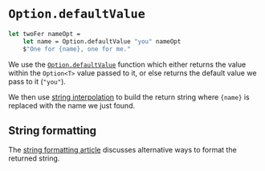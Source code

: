 # `Option.defaultValue`

```fsharp
let twoFer nameOpt =
    let name = Option.defaultValue "you" nameOpt
    $"One for {name}, one for me."
```

We use the [`Option.defaultValue`][option.default-value] function which either returns the value within the `Option<T>` value passed to it, or else returns the default value we pass to it (`"you"`).

We then use [string interpolation][string-interpolation] to build the return string where `{name}` is replaced with the name we just found.

## String formatting

The [string formatting article][article-string-formatting] discusses alternative ways to format the returned string.

[article-string-formatting]: https://exercism.org/tracks/fsharp/exercises/two-fer/articles/string-formatting
[pattern-match-identifier-pattern]: https://learn.microsoft.com/en-us/dotnet/fsharp/language-reference/pattern-matching#identifier-patterns
[string-interpolation]: https://learn.microsoft.com/en-us/dotnet/fsharp/language-reference/interpolated-strings
[option.default-value]: https://fsharp.github.io/fsharp-core-docs/reference/fsharp-core-optionmodule.html#defaultValue
